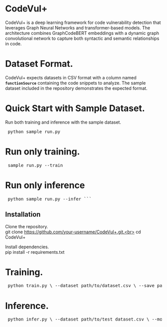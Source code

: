 # CodeVul+

CodeVul+ is a deep learning framework for code vulnerability detection that leverages Graph Neural Networks and transformer-based models. The architecture combines GraphCodeBERT embeddings with a dynamic graph convolutional network to capture both syntactic and semantic relationships in code.


# Dataset Format.<br>
CodeVul+ expects datasets in CSV format with a column named **`functionSource`** containing the code snippets to analyze. The sample dataset included in the repository demonstrates the expected format. 

# Quick Start with Sample Dataset.<br>
Run both training and inference with the sample dataset.<br>
<pre lang="markdown"> python sample_run.py </pre>

# Run only training.<br>
<pre lang="markdown"> sample_run.py --train </pre>

# Run only inference 
<pre lang="markdown"> python sample_run.py --infer ``` </pre>



## Installation

Clone the repository.<br>
git clone https://github.com/your-username/CodeVul+.git.<br>
cd CodeVul+

Install dependencies.<br>
pip install -r requirements.txt


# Training.<br>
<pre lang="markdown"> python train.py \ --dataset path/to/dataset.csv \ --save_path models/codevul_plus.pt \ --batch_size 8 \ --epochs 3 \ --learning_rate 1e-4  </pre>

# Inference.<br>
<pre lang="markdown"> python infer.py \ --dataset path/to/test_dataset.csv \ --model_path models/codevul_plus.pt \ --batch_size 8 </pre>

